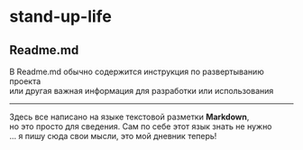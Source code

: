 # stand-up-life

## Readme.md

В Readme.md обычно содержится инструкция по развертыванию проекта  
или другая важная информация для разработки или использования

---

Здесь все написано на языке текстовой разметки **Markdown**,  
но это просто для сведения. Сам по себе этот язык знать не нужно  
...
я пишу сюда свои мысли, это мой дневник теперь!
